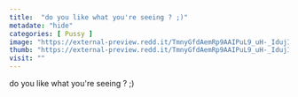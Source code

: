 ```yaml
---
title:  "do you like what you're seeing ? ;)"
metadate: "hide"
categories: [ Pussy ]
image: "https://external-preview.redd.it/TmnyGfdAemRp9AAIPuL9_uH-_IdujInRDlj0UL8kbus.jpg?auto=webp&s=a3941bfcc69f95882f764b3ceb88ed6198af43e9"
thumb: "https://external-preview.redd.it/TmnyGfdAemRp9AAIPuL9_uH-_IdujInRDlj0UL8kbus.jpg?width=960&crop=smart&auto=webp&s=ec9ef1d14ea8ffeafcf4ff5f8675113dbe040304"
visit: ""
---
```

do you like what you're seeing ? ;)
